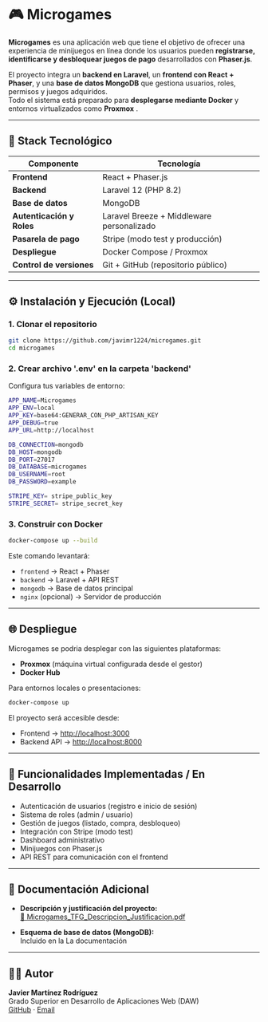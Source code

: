 # 🎮 Microgames

**Microgames** es una aplicación web que tiene el objetivo de ofrecer una experiencia de minijuegos en línea donde los usuarios pueden **registrarse, identificarse y desbloquear juegos de pago** desarrollados con **Phaser.js**.

El proyecto integra un **backend en Laravel**, un **frontend con React + Phaser**, y una **base de datos MongoDB** que gestiona usuarios, roles, permisos y juegos adquiridos.  
Todo el sistema está preparado para **desplegarse mediante Docker** y entornos virtualizados como **Proxmox** .

---

## 🚀 Stack Tecnológico

| Componente | Tecnología |
|-------------|-------------|
| **Frontend** | React + Phaser.js
| **Backend** | Laravel 12 (PHP 8.2) |
| **Base de datos** | MongoDB |
| **Autenticación y Roles** | Laravel Breeze + Middleware personalizado |
| **Pasarela de pago** | Stripe (modo test y producción) |
| **Despliegue** | Docker Compose / Proxmox |
| **Control de versiones** | Git + GitHub (repositorio público) |

---

## ⚙️ Instalación y Ejecución (Local)

### 1. Clonar el repositorio
```bash
git clone https://github.com/javimr1224/microgames.git
cd microgames
```

### 2. Crear archivo '.env' en la carpeta 'backend'
Configura tus variables de entorno:
```bash
APP_NAME=Microgames
APP_ENV=local
APP_KEY=base64:GENERAR_CON_PHP_ARTISAN_KEY
APP_DEBUG=true
APP_URL=http://localhost

DB_CONNECTION=mongodb
DB_HOST=mongodb
DB_PORT=27017
DB_DATABASE=microgames
DB_USERNAME=root
DB_PASSWORD=example

STRIPE_KEY= stripe_public_key
STRIPE_SECRET= stripe_secret_key
```

### 3. Construir con Docker
```bash
docker-compose up --build
```

Este comando levantará:
- `frontend` → React + Phaser 
- `backend` → Laravel + API REST  
- `mongodb` → Base de datos principal  
- `nginx` (opcional) → Servidor de producción

---

## 🌐 Despliegue

Microgames se podria desplegar con las siguientes plataformas:
- **Proxmox** (máquina virtual configurada desde el gestor)
- **Docker Hub**

Para entornos locales o presentaciones:
```bash
docker-compose up
```
El proyecto será accesible desde:
- Frontend → [http://localhost:3000](http://localhost:3000)  
- Backend API → [http://localhost:8000](http://localhost:8000)

---

## 🧩 Funcionalidades Implementadas / En Desarrollo

- Autenticación de usuarios (registro e inicio de sesión)
- Sistema de roles (admin / usuario)
- Gestión de juegos (listado, compra, desbloqueo)
- Integración con Stripe (modo test)
- Dashboard administrativo
- Minijuegos con Phaser.js
- API REST para comunicación con el frontend

---

## 📄 Documentación Adicional

- **Descripción y justificación del proyecto:**  
  [📘 Microgames_TFG_Descripcion_Justificacion.pdf](./Microgames_TFG_Documentacion.pdf)

- **Esquema de base de datos (MongoDB):**  
  Incluido en la La documentación

---

## 👨‍💻 Autor

**Javier Martínez Rodríguez**  
Grado Superior en Desarrollo de Aplicaciones Web (DAW)  
[GitHub](https://github.com/javimr1224) · [Email](mailto:tuemail@ejemplo.com)

